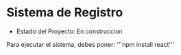 <h1> Sistema de Registro </h1>

- Estado del Proyecto: En construccion

Para ejecutar el sistema, debes poner:
'''npm install react'''
